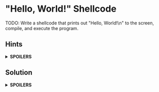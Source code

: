 # "Hello, World!" Shellcode
TODO: Write a shellcode that prints out "Hello, World!\n" to the screen, compile, and execute the program.

## Hints
<details>
  <summary><b>SPOILERS</b></summary>
  
### Hint 1: Section
1. `.data`: The data section

    a. String "Hello, World!\n"

    b. Length of the string
   
2. `.text`: The code section

    a. `.global`: `_start` (The entry point of the program)
  
    b. `_start`

    * ssize_t write(int fd, const void buf[.count], size_t count);
    * void exit(int status);

### Hint 2: Compile & Execute

3. Compile & Execute

   a. `gcc`: GNU Compiler

   b. `ld`: GNU Linker

   c. Execute the output

</details>

## Solution

<details>
  <summary><b>SPOILERS</b></summary>

    .data 
    hello:
            .string "Hello, World!\n"
    # .: the current address in the data segment
    # . - hello: (the current address) - (the starting address of hello)
            len = . - hello
    .text
    .global _start
    _start:
    # write(int fd, const void buf[.count], size_t count);
        
        # %eax: Linux system call number (write = 0x04)
        movl $4, %eax
        # %ebx: arg0, file descriptor (The standard output device = 1)
        movl $1, %ebx
        # %ecx: arg1, pointer to a buffer starting (= hello)
        movl $hello, %ecx
        # %edx: arg2, bytes from the buffer starting (= len)
        movl $len, %edx
        # Linux system call (= interrupt 0x80)
        int $0x80

    # exit(int status);
    
        # %eax: Linux system call number (exit = 0x01)
        movl $1, %eax
        # %ebx: arg0, exit status (= 0)
        movl $0, %ebx
        # Linux system call (= interrupt 0x80)
        int $0x80

After writing `hello.s`, compile the code with the command.

    $ gcc -c test.s && ld test.s -o test

Execute the program like this.

    $ ./test

</details>
